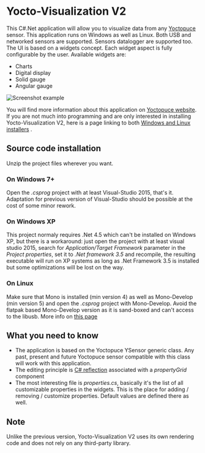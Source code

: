 # Yocto-Visualization V2

This C#.Net application will allow you to visualize data from any [Yoctopuce](https://www.yoctopuce.com) sensor. This application runs on Windows as well as Linux. Both USB and networked sensors are supported. Sensors datalogger are supported too. The UI is based on a widgets concept. Each widget aspect is fully configurable by the user. Available widgets are:
- Charts
- Digital display
- Solid gauge
- Angular gauge

![Screenshot example](http://www.yoctopuce.com/pubarchive/2018-06/YoctoVisualizationV2-Renderer_1.png)

You will find more information about this application on [Yoctopuce website](https://www.yoctopuce.com/EN/article/version-2-for-the-yocto-visualization). If you are not much into programming and are only interested in installing Yocto-Visualization V2,  here is a page linking to both [Windows and Linux installers](https://www.yoctopuce.com/EN/tools.php) .   


## Source code installation
Unzip the project files wherever you want.

### On Windows 7+
Open the *.csprog* project with at least Visual-Studio 2015, that's it. Adaptation for  previous version of Visual-Studio should be possible at the cost of some minor rework.  

### On Windows XP
This project normaly requires .Net 4.5 which can't be installed on Windows XP, but there is a workaround: just open the project with at least visual studio 2015, search for *Application/Target Framework* parameter in the *Project properties*, set it to *.Net framework 3.5* and recompile, the resulting executable will run on XP systems as long as .Net Framework 3.5 is installed but some optimizations will be lost on the way.

### On Linux
Make sure that Mono is installed (min version 4) as well as Mono-Develop (min version 5) and open the  *.csprog* project with Mono-Develop. Avoid the flatpak based Mono-Develop version as it is sand-boxed and can't access to the libusb. More info on [this page](https://www.yoctopuce.com/EN/article/yocto-visualization-v2-on-linux)

## What you need to know
- The application is based on the Yoctopuce YSensor generic class. Any past, present and future Yoctopuce sensor compatible with this class will work with this application.
- The editing principle is [C# reflection](https://msdn.microsoft.com/en-us/library/mt656691.aspx) associated with a *propertyGrid* component 
- The most interesting file is *properties.cs*, basically it's the list of all customizable properties in the widgets. This is the place for adding / removing / customize properties. Default values are defined there as well.
 

## Note
Unlike the previous version, Yocto-Visualization V2 uses its own rendering code and does not rely on any third-party library.




